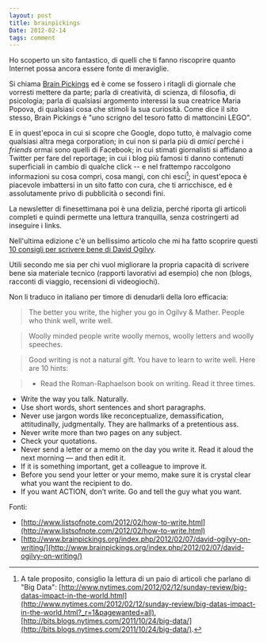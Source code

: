 ```yaml
---
layout: post
title: brainpickings
Date: 2012-02-14
tags: comment
---
```

 

Ho scoperto un sito fantastico, di quelli che ti fanno riscoprire quanto Internet possa ancora essere fonte di meraviglie.

Si chiama [Brain Pickings](http://www.brainpickings.org) ed è come se fossero i ritagli di giornale che vorresti mettere da parte; parla di creatività, di scienza, di filosofia, di psicologia; parla di qualsiasi argomento interessi la sua creatrice Maria Popova, di qualsiasi cosa che stimoli la sua curiosità. Come dice il sito stesso, Brain Pickings è "uno scrigno del tesoro fatto di mattoncini LEGO".

E in quest'epoca in cui si scopre che Google, dopo tutto, è malvagio come qualsiasi altra mega corporation; in cui non si parla più di *amici* perché i *friends* ormai sono quelli di Facebook; in cui stimati giornalisti si affidano a Twitter per fare del reportage; in cui i blog più famosi ti danno contenuti superficiali in cambio di qualche click -- e nel frattempo raccolgono informazioni su cosa compri, cosa mangi, con chi esci[^nota]; in quest'epoca è piacevole imbattersi in un sito fatto con cura, che ti arricchisce, ed è assolutamente privo di pubblicità o secondi fini. 

La newsletter di finesettimana poi è una delizia, perché riporta gli articoli completi e quindi permette una lettura tranquilla, senza costringerti ad inseguire i links.

Nell'ultima edizione c'è un bellissimo articolo che mi ha fatto scoprire questi [10 consigli per scrivere bene di David Ogilvy](http://www.brainpickings.org/index.php/2012/02/07/david-ogilvy-on-writing/). 

Utili secondo me sia per chi vuol migliorare la propria capacità di scrivere bene sia materiale tecnico (rapporti lavorativi ad esempio) che non (blogs, racconti di viaggio, recensioni di videogiochi).

Non li traduco in italiano per timore di denudarli della loro efficacia:

> The better you write, the higher you go in Ogilvy & Mather. People who think well, write well.

>Woolly minded people write woolly memos, woolly letters and woolly speeches.

>Good writing is not a natural gift. You have to learn to write well. Here are 10 hints:

> * Read the Roman-Raphaelson book on writing. Read it three times.
 * Write the way you talk. Naturally.
 * Use short words, short sentences and short paragraphs.
 * Never use jargon words like reconceptualize, demassification, attitudinally, judgmentally. They are hallmarks of a pretentious ass.
 * Never write more than two pages on any subject.
 * Check your quotations.
 * Never send a letter or a memo on the day you write it. Read it aloud the next morning — and then edit it.
  * If it is something important, get a colleague to improve it.
  * Before you send your letter or your memo, make sure it is crystal clear what you want the recipient to do.
  * If you want ACTION, don’t write. Go and tell the guy what you want.


Fonti:

* [http://www.listsofnote.com/2012/02/how-to-write.html](http://www.listsofnote.com/2012/02/how-to-write.html)
* [http://www.brainpickings.org/index.php/2012/02/07/david-ogilvy-on-writing/](http://www.brainpickings.org/index.php/2012/02/07/david-ogilvy-on-writing/)

[^nota]: A tale proposito, consiglio la lettura di un paio di articoli che parlano di "Big Data": [http://www.nytimes.com/2012/02/12/sunday-review/big-datas-impact-in-the-world.html](http://www.nytimes.com/2012/02/12/sunday-review/big-datas-impact-in-the-world.html?_r=1&pagewanted=all),  [http://bits.blogs.nytimes.com/2011/10/24/big-data/](http://bits.blogs.nytimes.com/2011/10/24/big-data/).
